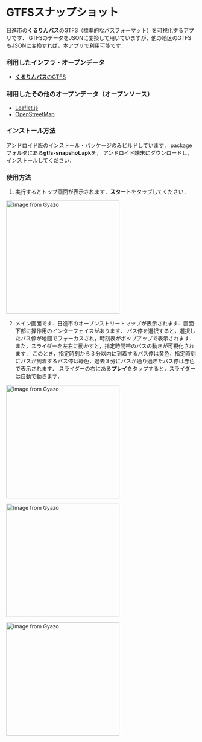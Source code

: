 # GTFSスナップショット

日進市の**くるりんバス**のGTFS（標準的なバスフォーマット）を可視化するアプリです．
GTFSのデータをJSONに変換して用いていますが，他の地区のGTFSもJSONに変換すれば，本アプリで利用可能です．

### 利用したインフラ・オープンデータ

- [**くるりんバス**のGTFS](http://www.city.nisshin.lg.jp/shisetsu/bus/022879.html)

### 利用したその他のオープンデータ（オープンソース）

- [Leaflet.js](https://leafletjs.com/)
- [OpenStreetMap](https://openstreetmap.jp/)

### インストール方法

アンドロイド版のインストール・パッケージのみビルドしています．
packageフォルダにある**gtfs-snapshot.apk**を，
アンドロイド端末にダウンロードし，インストールしてください．

### 使用方法

1. 実行するとトップ画面が表示されます．**スタート**をタップしてください．

<a href="https://gyazo.com/2e05e5e7c98b8f548e373e236aeb4070"><img width="300px" src="https://i.gyazo.com/2e05e5e7c98b8f548e373e236aeb4070.jpg" alt="Image from Gyazo" width="1080"/></a>

2. メイン画面です．日進市のオープンストリートマップが表示されます．画面下部に操作用のインターフェイスがあります．
バス停を選択すると，選択したバス停が地図でフォーカスされ，時刻表がポップアップで表示されます．
また，スライダーを左右に動かすと，指定時間帯のバスの動きが可視化されます．
このとき，指定時刻から３分以内に到着するバス停は黄色，指定時刻にバスが到着するバス停は緑色，過去３分にバスが通り過ぎたバス停は赤色で表示されます．
スライダーの右にある**プレイ**をタップすると，スライダーは自動で動きます．

<a href="https://gyazo.com/97e63382e7ce8bcc5b2eeabdbc495e7d"><img width="300px" src="https://i.gyazo.com/97e63382e7ce8bcc5b2eeabdbc495e7d.jpg" alt="Image from Gyazo" width="1080"/></a>

<a href="https://gyazo.com/fa400fd4924990320ae27c1ccca34bf2"><img width="300px" src="https://i.gyazo.com/fa400fd4924990320ae27c1ccca34bf2.jpg" alt="Image from Gyazo" width="1080"/></a>

<a href="https://gyazo.com/8d9dfde6f375702854c5ee7969d23014"><img width="300px" src="https://i.gyazo.com/8d9dfde6f375702854c5ee7969d23014.jpg" alt="Image from Gyazo" width="1080"/></a>